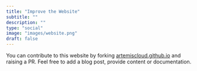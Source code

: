 ```yaml
---
title: "Improve the Website"
subtitle: ""
description: ""
type: "social"
image: "images/website.png"
draft: false
---
```


You can contribute to this website by forking [artemiscloud.github.io](https://github.com/artemiscloud/artemiscloud.github.io) and raising a PR.
Feel free to add a blog post, provide content or documentation.